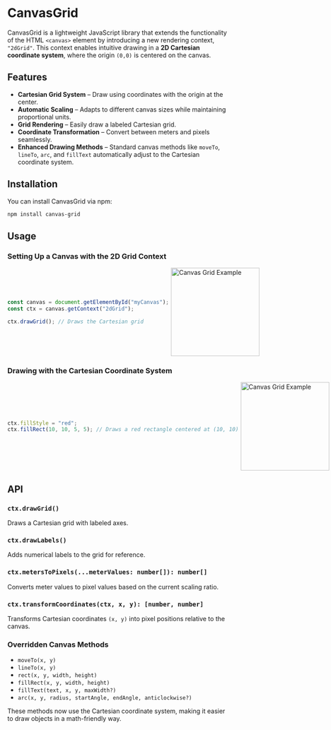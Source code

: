 

# CanvasGrid  

CanvasGrid is a lightweight JavaScript library that extends the functionality of the HTML `<canvas>` element by introducing a new rendering context, `"2dGrid"`. This context enables intuitive drawing in a **2D Cartesian coordinate system**, where the origin `(0,0)` is centered on the canvas.  

## Features  

- **Cartesian Grid System** – Draw using coordinates with the origin at the center.  
- **Automatic Scaling** – Adapts to different canvas sizes while maintaining proportional units.  
- **Grid Rendering** – Easily draw a labeled Cartesian grid.  
- **Coordinate Transformation** – Convert between meters and pixels seamlessly.  
- **Enhanced Drawing Methods** – Standard canvas methods like `moveTo`, `lineTo`, `arc`, and `fillText` automatically adjust to the Cartesian coordinate system.  

## Installation  

You can install CanvasGrid via npm:  

```sh
npm install canvas-grid
```



## Usage  

### Setting Up a Canvas with the 2D Grid Context  

<div style="display: flex; align-items: center; gap: 5px">
  <div>
  
  ```js
  const canvas = document.getElementById("myCanvas");
  const ctx = canvas.getContext("2dGrid");

  ctx.drawGrid(); // Draws the Cartesian grid
  ```

  </div>
  <div>
    <img src="https://i.imgur.com/mq5B9dd.png" alt="Canvas Grid Example" height=200 >
  </div>
</div>


### Drawing with the Cartesian Coordinate System  

<div style="display: flex; align-items: center; gap: 5px">
  <div>
  
```js
ctx.fillStyle = "red";
ctx.fillRect(10, 10, 5, 5); // Draws a red rectangle centered at (10, 10)
```

  </div>
  <div>
    <img src="https://i.imgur.com/N7mQWwQ.png" alt="Canvas Grid Example" height=200 >
  </div>
</div>




## API  

### `ctx.drawGrid()`  
Draws a Cartesian grid with labeled axes.  

### `ctx.drawLabels()`  
Adds numerical labels to the grid for reference.  

### `ctx.metersToPixels(...meterValues: number[]): number[]`  
Converts meter values to pixel values based on the current scaling ratio.  

### `ctx.transformCoordinates(ctx, x, y): [number, number]`  
Transforms Cartesian coordinates `(x, y)` into pixel positions relative to the canvas.  

### Overridden Canvas Methods  
- `moveTo(x, y)`  
- `lineTo(x, y)`  
- `rect(x, y, width, height)`  
- `fillRect(x, y, width, height)`  
- `fillText(text, x, y, maxWidth?)`  
- `arc(x, y, radius, startAngle, endAngle, anticlockwise?)`  

These methods now use the Cartesian coordinate system, making it easier to draw objects in a math-friendly way.  

